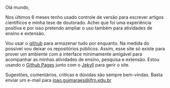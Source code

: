 Olá mundo,

Nos últimos 6 meses tenho usado controle de versão para escrever artigos científicos e minha tese de doutorado. Achei que foi uma experiência positiva e por isso pretendo ampliar o uso também para atividades de ensino e extensão.

Vou usar o [github](https://github.com/jp-guimaraes) para armazenar tudo por enquanto. Na medida do possível vou deixar os repositórios públicos. Assim, esse site só existe para prover um ambiente com a interface minimamente amigável para acompanhar as minhas atividades de ensino, pesquisa e extensão. Estou usando o [Github Pages](https://pages.github.com/) junto com o [Jekyll][jekyll-gh] para gerir o site.

Sugestões, comentários, críticas e dúvidas são sempre bem-vindas. Basta enviar um e-mail para <joao.guimaraes@ifrn.edu.br>



[jekyll-gh]:   https://github.com/jekyll/jekyll
